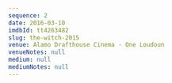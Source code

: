 ```yaml
---
sequence: 2
date: 2016-03-10
imdbId: tt4263482
slug: the-witch-2015
venue: Alamo Drafthouse Cinema - One Loudoun
venueNotes: null
medium: null
mediumNotes: null
---
```


